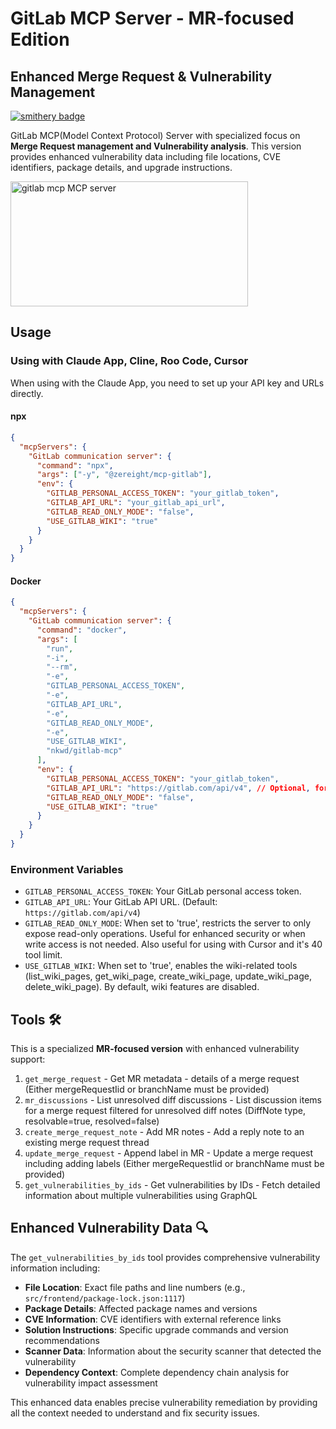 # GitLab MCP Server - MR-focused Edition

## Enhanced Merge Request & Vulnerability Management

[![smithery badge](https://smithery.ai/badge/@zereight/gitlab-mcp)](https://smithery.ai/server/@zereight/gitlab-mcp)

GitLab MCP(Model Context Protocol) Server with specialized focus on **Merge Request management and Vulnerability analysis**. This version provides enhanced vulnerability data including file locations, CVE identifiers, package details, and upgrade instructions.

<a href="https://glama.ai/mcp/servers/7jwbk4r6d7"><img width="380" height="200" src="https://glama.ai/mcp/servers/7jwbk4r6d7/badge" alt="gitlab mcp MCP server" /></a>

## Usage

### Using with Claude App, Cline, Roo Code, Cursor

When using with the Claude App, you need to set up your API key and URLs directly.

#### npx

```json
{
  "mcpServers": {
    "GitLab communication server": {
      "command": "npx",
      "args": ["-y", "@zereight/mcp-gitlab"],
      "env": {
        "GITLAB_PERSONAL_ACCESS_TOKEN": "your_gitlab_token",
        "GITLAB_API_URL": "your_gitlab_api_url",
        "GITLAB_READ_ONLY_MODE": "false",
        "USE_GITLAB_WIKI": "true"
      }
    }
  }
}
```

#### Docker

```json
{
  "mcpServers": {
    "GitLab communication server": {
      "command": "docker",
      "args": [
        "run",
        "-i",
        "--rm",
        "-e",
        "GITLAB_PERSONAL_ACCESS_TOKEN",
        "-e",
        "GITLAB_API_URL",
        "-e",
        "GITLAB_READ_ONLY_MODE",
        "-e",
        "USE_GITLAB_WIKI",
        "nkwd/gitlab-mcp"
      ],
      "env": {
        "GITLAB_PERSONAL_ACCESS_TOKEN": "your_gitlab_token",
        "GITLAB_API_URL": "https://gitlab.com/api/v4", // Optional, for self-hosted GitLab
        "GITLAB_READ_ONLY_MODE": "false",
        "USE_GITLAB_WIKI": "true"
      }
    }
  }
}
```

### Environment Variables

- `GITLAB_PERSONAL_ACCESS_TOKEN`: Your GitLab personal access token.
- `GITLAB_API_URL`: Your GitLab API URL. (Default: `https://gitlab.com/api/v4`)
- `GITLAB_READ_ONLY_MODE`: When set to 'true', restricts the server to only expose read-only operations. Useful for enhanced security or when write access is not needed. Also useful for using with Cursor and it's 40 tool limit.
- `USE_GITLAB_WIKI`: When set to 'true', enables the wiki-related tools (list_wiki_pages, get_wiki_page, create_wiki_page, update_wiki_page, delete_wiki_page). By default, wiki features are disabled.

## Tools 🛠️

This is a specialized **MR-focused version** with enhanced vulnerability support:

<!-- TOOLS-START -->
1. `get_merge_request` - Get MR metadata - details of a merge request (Either mergeRequestIid or branchName must be provided)
2. `mr_discussions` - List unresolved diff discussions - List discussion items for a merge request filtered for unresolved diff notes (DiffNote type, resolvable=true, resolved=false)
3. `create_merge_request_note` - Add MR notes - Add a reply note to an existing merge request thread
4. `update_merge_request` - Append label in MR - Update a merge request including adding labels (Either mergeRequestIid or branchName must be provided)
5. `get_vulnerabilities_by_ids` - Get vulnerabilities by IDs - Fetch detailed information about multiple vulnerabilities using GraphQL
<!-- TOOLS-END -->

## Enhanced Vulnerability Data 🔍

The `get_vulnerabilities_by_ids` tool provides comprehensive vulnerability information including:

- **File Location**: Exact file paths and line numbers (e.g., `src/frontend/package-lock.json:1117`)
- **Package Details**: Affected package names and versions
- **CVE Information**: CVE identifiers with external reference links
- **Solution Instructions**: Specific upgrade commands and version recommendations
- **Scanner Data**: Information about the security scanner that detected the vulnerability
- **Dependency Context**: Complete dependency chain analysis for vulnerability impact assessment

This enhanced data enables precise vulnerability remediation by providing all the context needed to understand and fix security issues.
